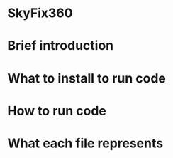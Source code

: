 # SkyFix360

# Brief introduction

# What to install to run code

# How to run code

# What each file represents